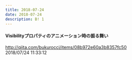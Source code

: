 ```yaml
---
title: 2018-07-24
date: 2018-07-24
description: B! 1
---
```


#### Visibilityプロパティのアニメーション時の振る舞い
http://qiita.com/bukurocci/items/08b972e60a3b8357fc50<br>
2018/07/24 11:33:12<br>


